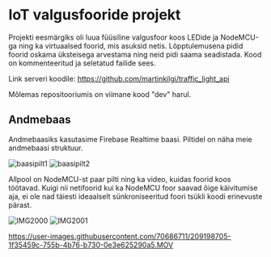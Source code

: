 # IoT valgusfooride projekt

Projekti eesmärgiks oli luua füüsiline valgusfoor koos LEDide ja NodeMCU-ga ning ka virtuaalsed foorid, mis asuksid netis.
Lõpptulemusena pidid foorid oskama üksteisega arvestama ning neid pidi saama seadistada.
Kood on kommenteeritud ja seletatud failide sees.

Link serveri koodile: https://github.com/martinkilgi/traffic_light_api

Mõlemas repositooriumis on viimane kood "dev" harul.

## Andmebaas

Andmebaasiks kasutasime Firebase Realtime baasi.
Piltidel on näha meie andmebaasi struktuur.

![baasipilt1](https://user-images.githubusercontent.com/70686711/209190825-e68360f6-59e5-4771-bd7c-c92521267a78.PNG)
![baasipilt2](https://user-images.githubusercontent.com/70686711/209190834-276655ac-56f9-4976-8c34-30eb3148e080.PNG)

Allpool on NodeMCU-st paar pilti ning ka video, kuidas foorid koos töötavad.
Kuigi nii netifoorid kui ka NodeMCU foor saavad õige käivitumise aja, ei ole nad täiesti ideaalselt sünkroniseeritud foori tsükli koodi erinevuste pärast.

![IMG2000](https://user-images.githubusercontent.com/70686711/209198910-50304137-c4a6-45a5-97d6-83c87e2c6f06.jpg)
![IMG2001](https://user-images.githubusercontent.com/70686711/209198923-992409d9-8f2e-4f06-a7ef-27c8c1256df7.jpg)

https://user-images.githubusercontent.com/70686711/209198705-1f35459c-755b-4b76-b730-0e3e625290a5.MOV

